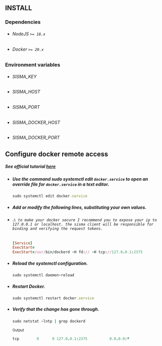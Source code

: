 ## INSTALL

### Dependencies 
- ###### NodeJS ``>= 18.x`` 
- ###### Docker ``>= 20.x`` 

### Environment variables
- ###### SISMA_KEY `` ``
- ###### SISMA_HOST `` ``
- ###### SISMA_PORT `` ``
- ###### SISMA_DOCKER_HOST `` ``
- ###### SISMA_DOCKER_PORT `` ``

## Configure docker remote access
##### See official tutorial [here](https://docs.docker.com/config/daemon/remote-access/)
- ##### Use the command sudo systemctl edit ``docker.service`` to open an override file for ``docker.service`` in a text editor.
  ```rb
  sudo systemctl edit docker.service
  ```
- ##### Add or modify the following lines, substituting your own values.
- ###### ``⚠ to make your docker secure I recommend you to expose your ip to 127.0.0.1 or localhost. the sisma client will be responsible for binding and verifying the request tokens.``
  ```rb
  [Service]
  ExecStart=
  ExecStart=/usr/bin/dockerd -H fd:// -H tcp://127.0.0.1:2375
  ```
- ##### Reload the systemctl configuration.
  ```rb
  sudo systemctl daemon-reload
  ```
- ##### Restart Docker.
  ```rb
  sudo systemctl restart docker.service
  ```
- ##### Verify that the change has gone through.
  ```rb
  sudo netstat -lntp | grep dockerd
  ```
  <sup>Output</sup>
  ```rb
  tcp        0      0 127.0.0.1:2375          0.0.0.0:*               LISTEN      3758/dockerd
  ```
